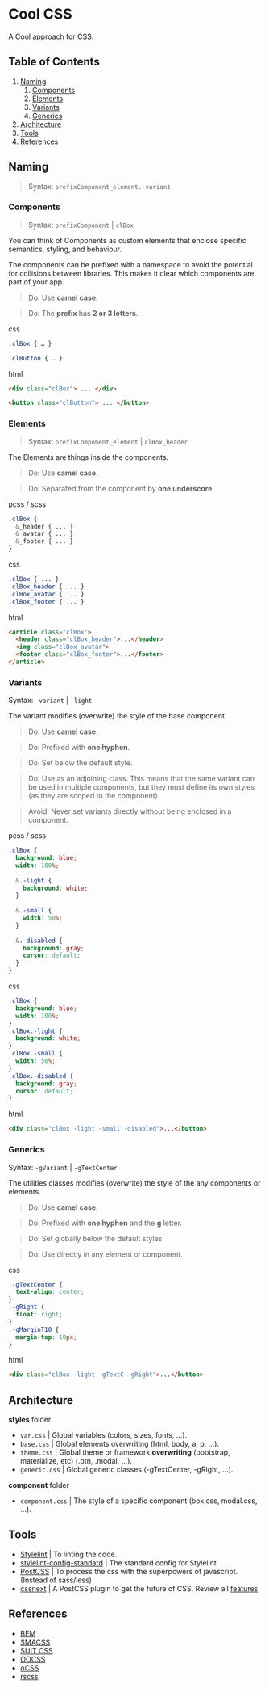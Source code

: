 # Cool CSS

A Cool approach for CSS.

## <a name='TOC'>Table of Contents</a>

1. [Naming](#naming)
    1. [Components](#components)
    1. [Elements](#elements)
    1. [Variants](#variants)
    1. [Generics](#generics)
1. [Architecture](#architecture)
1. [Tools](#tools)
1. [References](#references)


## <a name="naming">Naming</a>

> Syntax: `prefixComponent_element.-variant`

### <a name="naming">Components</a>

> Syntax: `prefixComponent` | `clBox`

You can think of Components as custom elements that enclose specific semantics, styling, and behaviour.

The components can be prefixed with a namespace to avoid the potential for collisions between libraries. This makes it clear which components are part of your app.

> Do: Use **camel case**.

> Do: The **prefix** has **2 or 3 letters**.

css
```css
.clBox { … }

.clButton { … }
```
html
```html
<div class="clBox"> ... </div>

<button class="clButton"> ... </button>
```

### <a name="elements">Elements</a>

> Syntax: `prefixComponent_element` | `clBox_header`

The Elements are things inside the components.

> Do: Use **camel case**.

> Do: Separated from the component by **one underscore**.

pcss / scss
```css
.clBox {
  &_header { ... }
  &_avatar { ... }
  &_footer { ... }
}
```
css
```css
.clBox { ... }
.clBox_header { ... }
.clBox_avatar { ... }
.clBox_footer { ... }
```
html
```html
<article class="clBox">
  <header class="clBox_header">...</header>
  <img class="clBox_avatar">
  <footer class="clBox_footer">...</footer>
</article>
```

### <a name="variants">Variants</a>

Syntax: `-variant` | `-light`

The variant modifies (overwrite) the style of the base component.

> Do: Use **camel case**.

> Do: Prefixed with **one hyphen**.

> Do: Set below the default style.

> Do: Use as an adjoining class. This means that the same variant can be used in multiple components, but they must define its own styles (as they are scoped to the component).

> Avoid: Never set variants directly without being enclosed in a component.

pcss / scss
```css
.clBox {
  background: blue;
  width: 100%;
  
  &.-light {
    background: white;
  }
  
  &.-small { 
    width: 50%;
  }
  
  &.-disabled { 
    background: gray;
    cursor: default;
  }
}
```
css
```css
.clBox {
  background: blue;
  width: 100%;
}
.clBox.-light {
  background: white;
}
.clBox.-small { 
  width: 50%;
}
.clBox.-disabled { 
  background: gray;
  cursor: default;
}
```
html
```html
<div class="clBox -light -small -disabled">...</button>
```

### <a name="generics">Generics</a>

Syntax: `-gVariant` | `-gTextCenter`

The utilities classes modifies (overwrite) the style of the any components or elements.

> Do: Use **camel case**.

> Do: Prefixed with **one hyphen** and the **g** letter.

> Do: Set globally below the default styles.

> Do: Use directly in any element or component.

css
```css
.-gTextCenter {
  text-align: center;
}
.-gRight {
  float: right;
}
.-gMarginT10 {
  margin-top: 10px;
}
```
html
```html
<div class="clBox -light -gTextC -gRight">...</button>
```
## <a name="architecture">Architecture</a>

**styles** folder
- `var.css` | Global variables (colors, sizes, fonts, ...).
- `base.css` | Global elements overwriting (html, body, a, p, ...).
- `theme.css` | Global theme or framework **overwriting** (bootstrap, materialize, etc) (.btn, .modal, ...).
- `generic.css` | Global generic classes (-gTextCenter, -gRight, ...).

**component** folder
- `component.css` | The style of a specific component (box.css, modal.css, ...).

## <a name="tools">Tools</a>

* [Stylelint](https://stylelint.io/) | To linting the code.
* [stylelint-config-standard](https://github.com/stylelint/stylelint-config-standard) | The standard config for Stylelint
* [PostCSS](http://postcss.org/) | To process the css with the superpowers of javascript. (Instead of sass/less)
* [cssnext](http://cssnext.io/) | A PostCSS plugin to get the future of CSS. Review all [features](http://cssnext.io/features/)

## <a name="references">References</a>

* [BEM](http://getbem.com/introduction/)
* [SMACSS](http://smacss.com/book)
* [SUIT CSS](https://github.com/suitcss/suit/blob/master/doc/naming-conventions.md)
* [OOCSS](http://oocss.org/)
* [oCSS](http://krasimir.github.io/organic-css/)
* [rscss](http://rscss.io/index.html)
